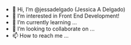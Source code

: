 - 👋 Hi, I’m @jessadelgado (Jessica A Delgado)
- 👀 I’m interested in Front End Development!
- 🌱 I’m currently learning ...
- 💞️ I’m looking to collaborate on ...
- 📫 How to reach me ...

<!---
jessadelgado/jessadelgado is a ✨ special ✨ repository because its `README.md` (this file) appears on your GitHub profile.
You can click the Preview link to take a look at your changes.
--->
